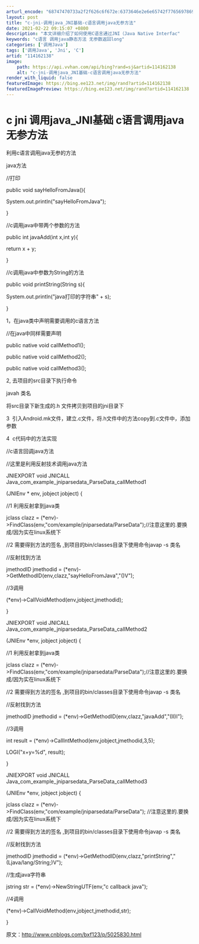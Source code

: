 ```yaml
---
arturl_encode: "68747470733a2f2f626c6f672e:6373646e2e6e65742f77656978696e5f33353132333332392f:61727469636c652f64657461696c732f313134313632313338"
layout: post
title: "c-jni-调用java_JNI基础-c语言调用java无参方法"
date: 2021-02-22 09:15:07 +0800
description: "本文详细介绍了如何使用C语言通过JNI（Java Native Interfac"
keywords: "c语言 调用java静态方法 无参数返回long"
categories: ['调用Java']
tags: ['调用Java', 'Jni', 'C']
artid: "114162138"
image:
    path: https://api.vvhan.com/api/bing?rand=sj&artid=114162138
    alt: "c-jni-调用java_JNI基础-c语言调用java无参方法"
render_with_liquid: false
featuredImage: https://bing.ee123.net/img/rand?artid=114162138
featuredImagePreview: https://bing.ee123.net/img/rand?artid=114162138
---
```


# c jni 调用java\_JNI基础 c语言调用java无参方法

利用c语言调用java无参的方法

java方法

//打印

public void sayHelloFromJava(){

System.out.println("sayHelloFromJava");

}

//c调用java中带两个参数的方法

public int javaAdd(int x,int y){

return x + y;

}

//c调用java中参数为String的方法

public void printString(String s){

System.out.println("java打印的字符串" + s);

}

1，在java类中声明需要调用的c语言方法

//在java中同样需要声明

public native void callMethod1();

public native void callMethod2();

public native void callMethod3();

2, 去项目的src目录下执行命令

javah 类名

将src目录下新生成的.h 文件拷贝到项目的jni目录下

3  引入Android.mk文件，建立.c文件，将.h文件中的方法copy到.c文件中，添加参数

4  c代码中的方法实现

//c语言回调java方法

//这里是利用反射技术调用java方法

JNIEXPORT void JNICALL Java\_com\_example\_jniparsedata\_ParseData\_callMethod1

(JNIEnv \* env, jobject jobject) {

//1 利用反射拿到java类

jclass clazz = (\*env)->FindClass(env,"com/example/jniparsedata/ParseData");//注意这里的.要换成/因为实在linux系统下

//2 需要得到方法的签名 ,到项目的bin/classes目录下使用命令javap -s 类名

//反射找到方法

jmethodID jmethodid = (\*env)->GetMethodID(env,clazz,"sayHelloFromJava","()V");

//3调用

(\*env)->CallVoidMethod(env,jobject,jmethodid);

}

JNIEXPORT void JNICALL Java\_com\_example\_jniparsedata\_ParseData\_callMethod2

(JNIEnv \*env, jobject jobject) {

//1 利用反射拿到java类

jclass clazz = (\*env)->FindClass(env,"com/example/jniparsedata/ParseData");//注意这里的.要换成/因为实在linux系统下

//2 需要得到方法的签名 ,到项目的bin/classes目录下使用命令javap -s 类名

//反射找到方法

jmethodID jmethodid = (\*env)->GetMethodID(env,clazz,"javaAdd","(II)I");

//3调用

int result = (\*env)->CallIntMethod(env,jobject,jmethodid,3,5);

LOGI("x+y=%d", result);

}

JNIEXPORT void JNICALL Java\_com\_example\_jniparsedata\_ParseData\_callMethod3

(JNIEnv \*env, jobject jobject) {

jclass clazz = (\*env)->FindClass(env,"com/example/jniparsedata/ParseData"); //注意这里的.要换成/因为实在linux系统下

//2 需要得到方法的签名 ,到项目的bin/classes目录下使用命令javap -s 类名

//反射找到方法

jmethodID jmethodid = (\*env)->GetMethodID(env,clazz,"printString","(Ljava/lang/String;)V");

//生成java字符串

jstring str = (\*env)->NewStringUTF(env,"c callback java");

//4调用

(\*env)->CallVoidMethod(env,jobject,jmethodid,str);

}

原文：http://www.cnblogs.com/bxf123/p/5025830.html